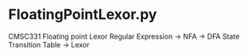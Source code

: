 # FloatingPointLexor.py
CMSC331 Floating point Lexor
Regular Expression -> NFA -> DFA State Transition Table -> Lexor
